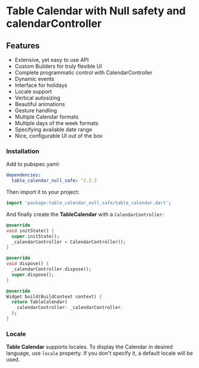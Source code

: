 # Table Calendar with Null safety and calendarController
## Features

* Extensive, yet easy to use API
* Custom Builders for truly flexible UI
* Complete programmatic control with CalendarController
* Dynamic events
* Interface for holidays
* Locale support
* Vertical autosizing
* Beautiful animations
* Gesture handling
* Multiple Calendar formats
* Multiple days of the week formats
* Specifying available date range
* Nice, configurable UI out of the box

### Installation

Add to pubspec.yaml:

```yaml
dependencies:
  table_calendar_null_safe: ^2.3.3
```

Then import it to your project:

```dart
import 'package:table_calendar_null_safe/table_calendar.dart';
```

And finally create the **TableCalendar** with a `CalendarController`:

```dart
@override
void initState() {
  super.initState();
  _calendarController = CalendarController();
}

@override
void dispose() {
  _calendarController.dispose();
  super.dispose();
}

@override
Widget build(BuildContext context) {
  return TableCalendar(
    calendarController: _calendarController,
  );
}
```

### Locale

**Table Calendar** supports locales. To display the Calendar in desired language, use `locale` property. 
If you don't specify it, a default locale will be used.

